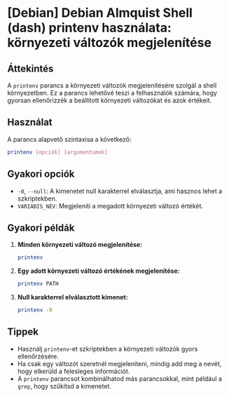 # [Debian] Debian Almquist Shell (dash) printenv használata: környezeti változók megjelenítése

## Áttekintés
A `printenv` parancs a környezeti változók megjelenítésére szolgál a shell környezetben. Ez a parancs lehetővé teszi a felhasználók számára, hogy gyorsan ellenőrizzék a beállított környezeti változókat és azok értékeit.

## Használat
A parancs alapvető szintaxisa a következő:

```bash
printenv [opciók] [argumentumok]
```

## Gyakori opciók
- `-0`, `--null`: A kimenetet null karakterrel elválasztja, ami hasznos lehet a szkriptekben.
- `VARIÁBIS_NÉV`: Megjeleníti a megadott környezeti változó értékét.

## Gyakori példák
1. **Minden környezeti változó megjelenítése:**
   ```bash
   printenv
   ```

2. **Egy adott környezeti változó értékének megjelenítése:**
   ```bash
   printenv PATH
   ```

3. **Null karakterrel elválasztott kimenet:**
   ```bash
   printenv -0
   ```

## Tippek
- Használj `printenv`-et szkriptekben a környezeti változók gyors ellenőrzésére.
- Ha csak egy változót szeretnél megjeleníteni, mindig add meg a nevét, hogy elkerüld a felesleges információt.
- A `printenv` parancsot kombinálhatod más parancsokkal, mint például a `grep`, hogy szűkítsd a kimenetet.